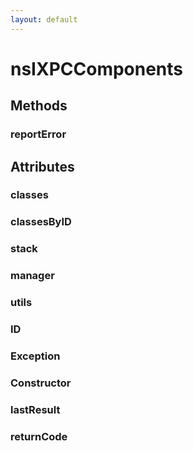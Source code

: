 ```yaml
---
layout: default
---
```


# nsIXPCComponents #

## Methods ##

### reportError ###

## Attributes ##

### classes ###

### classesByID ###

### stack ###

### manager ###

### utils ###

### ID ###

### Exception ###

### Constructor ###

### lastResult ###

### returnCode ###
